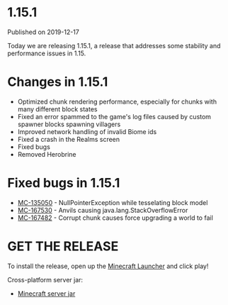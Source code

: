 # 1.15.1
Published on 2019-12-17

Today we are releasing 1.15.1, a release that addresses some stability and
performance issues in 1.15.

# Changes in 1.15.1

  * Optimized chunk rendering performance, especially for chunks with many different block states
  * Fixed an error spammed to the game's log files caused by custom spawner blocks spawning villagers
  * Improved network handling of invalid Biome ids
  * Fixed a crash in the Realms screen
  * Fixed bugs
  * Removed Herobrine  

# Fixed bugs in 1.15.1

  * [MC-135050](https://bugs.mojang.com/browse/MC-135050) \- NullPointerException while tesselating block model
  * [MC-167530](https://bugs.mojang.com/browse/MC-167530) \- Anvils causing java.lang.StackOverflowError
  * [MC-167482](https://bugs.mojang.com/browse/MC-167482) \- Corrupt chunk causes force upgrading a world to fail

# GET THE RELEASE  

To install the release, open up the [Minecraft
Launcher](https://www.minecraft.net/download) and click play!

Cross-platform server jar:

  * [Minecraft server jar](https://launcher.mojang.com/v1/objects/4d1826eebac84847c71a77f9349cc22afd0cf0a1/server.jar)


